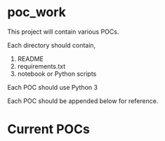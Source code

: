 poc_work
==============================

This project will contain various POCs.

Each directory should contain,

1. README
2. requirements.txt
3. notebook or Python scripts

Each POC should use Python 3

Each POC should be appended below for reference.

Current POCs
==============================

